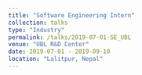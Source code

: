 ```yaml
---
title: "Software Engineering Intern"
collection: talks
type: "Industry"
permalink: /talks/2019-07-01-SE_UBL
venue: "UBL R&D Center"
date: 2019-07-01 - 2019-09-10
location: "Lalitpur, Nepal"
---
```

